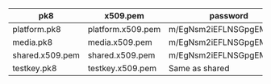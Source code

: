 | pk8 | x509.pem | password |
| -------- | ---------- | ------------------|
| platform.pk8 | platform.x509.pem | m/EgNsm2iEFLNSGpgEMtyA== |
| media.pk8 | media.x509.pem | m/EgNsm2iEFLNSGpgEMtyA== |
| shared.x509.pem | shared.x509.pem | m/EgNsm2iEFLNSGpgEMtyA== |
| testkey.pk8 | testkey.x509.pem | Same as shared |
